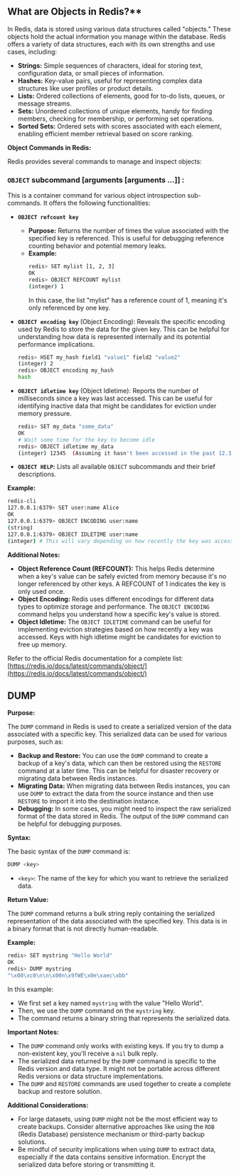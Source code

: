 ## What are Objects in Redis?**

In Redis, data is stored using various data structures called "objects." These objects hold the actual information you manage within the database. Redis offers a variety of data structures, each with its own strengths and use cases, including:

- **Strings:** Simple sequences of characters, ideal for storing text, configuration data, or small pieces of information.
- **Hashes:** Key-value pairs, useful for representing complex data structures like user profiles or product details.
- **Lists:** Ordered collections of elements, good for to-do lists, queues, or message streams.
- **Sets:** Unordered collections of unique elements, handy for finding members, checking for membership, or performing set operations.
- **Sorted Sets:** Ordered sets with scores associated with each element, enabling efficient member retrieval based on score ranking.

**Object Commands in Redis:**

Redis provides several commands to manage and inspect objects:

### **`OBJECT` subcommand [arguments [arguments ...]] :** 
This is a container command for various object introspection sub-commands. It offers the following functionalities:
- **`OBJECT refcount key`**
   - **Purpose:** Returns the number of times the value associated with the specified key is referenced. This is useful for debugging reference counting behavior and potential memory leaks.
   - **Example:**
     ```bash
     redis> SET mylist [1, 2, 3]
     OK
     redis> OBJECT REFCOUNT mylist
     (integer) 1
     ```
     In this case, the list "mylist" has a reference count of 1, meaning it's only referenced by one key.

- **`OBJECT encoding key`** (Object Encoding): Reveals the specific encoding used by Redis to store the data for the given key. This can be helpful for understanding how data is represented internally and its potential performance implications.

  ```bash
  redis> HSET my_hash field1 "value1" field2 "value2"
  (integer) 2
  redis> OBJECT encoding my_hash
  hash
  ```

- **`OBJECT idletime key`** (Object Idletime): Reports the number of milliseconds since a key was last accessed. This can be useful for identifying inactive data that might be candidates for eviction under memory pressure.

  ```bash
  redis> SET my_data "some_data"
  OK
  # Wait some time for the key to become idle
  redis> OBJECT idletime my_data
  (integer) 12345  (Assuming it hasn't been accessed in the past 12.345 seconds)
  ```

- **`OBJECT HELP`:** Lists all available `OBJECT` subcommands and their brief descriptions.


**Example:**

```bash
redis-cli
127.0.0.1:6379> SET user:name Alice
OK
127.0.0.1:6379> OBJECT ENCODING user:name
(string)
127.0.0.1:6379> OBJECT IDLETIME user:name
(integer) # This will vary depending on how recently the key was accessed
```

**Additional Notes:**

- **Object Reference Count (REFCOUNT):** This helps Redis determine when a key's value can be safely evicted from memory because it's no longer referenced by other keys. A REFCOUNT of 1 indicates the key is only used once.
- **Object Encoding:** Redis uses different encodings for different data types to optimize storage and performance. The `OBJECT ENCODING` command helps you understand how a specific key's value is stored.
- **Object Idletime:** The `OBJECT IDLETIME` command can be useful for implementing eviction strategies based on how recently a key was accessed. Keys with high idletime might be candidates for eviction to free up memory.

Refer to the official Redis documentation for a complete list: [https://redis.io/docs/latest/commands/object/](https://redis.io/docs/latest/commands/object/)


## DUMP <keys>
**Purpose:**

The `DUMP` command in Redis is used to create a serialized version of the data associated with a specific key. This serialized data can be used for various purposes, such as:

- **Backup and Restore:** You can use the `DUMP` command to create a backup of a key's data, which can then be restored using the `RESTORE` command at a later time. This can be helpful for disaster recovery or migrating data between Redis instances.
- **Migrating Data:** When migrating data between Redis instances, you can use `DUMP` to extract the data from the source instance and then use `RESTORE` to import it into the destination instance.
- **Debugging:** In some cases, you might need to inspect the raw serialized format of the data stored in Redis. The output of the `DUMP` command can be helpful for debugging purposes.

**Syntax:**

The basic syntax of the `DUMP` command is:

```bash
DUMP <key>
```

- `<key>`: The name of the key for which you want to retrieve the serialized data.

**Return Value:**

The `DUMP` command returns a bulk string reply containing the serialized representation of the data associated with the specified key. This data is in a binary format that is not directly human-readable.

**Example:**

```bash
redis> SET mystring "Hello World"
OK
redis> DUMP mystring
"\x00\xc0\n\n\x00n\x9fWE\x0e\xaec\xbb"
```

In this example:

- We first set a key named `mystring` with the value "Hello World".
- Then, we use the `DUMP` command on the `mystring` key.
- The command returns a binary string that represents the serialized data.

**Important Notes:**

- The `DUMP` command only works with existing keys. If you try to dump a non-existent key, you'll receive a `nil` bulk reply.
- The serialized data returned by the `DUMP` command is specific to the Redis version and data type. It might not be portable across different Redis versions or data structure implementations.
- The `DUMP` and `RESTORE` commands are used together to create a complete backup and restore solution.

**Additional Considerations:**

- For large datasets, using `DUMP` might not be the most efficient way to create backups. Consider alternative approaches like using the `RDB` (Redis Database) persistence mechanism or third-party backup solutions.
- Be mindful of security implications when using `DUMP` to extract data, especially if the data contains sensitive information. Encrypt the serialized data before storing or transmitting it.



